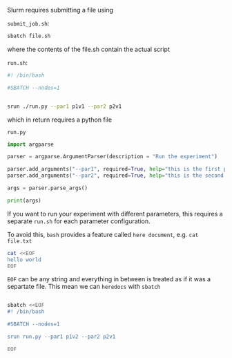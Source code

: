 Slurm requires submitting a file using

`submit_job.sh`:
```bash
sbatch file.sh
```

where the contents of the file.sh contain the actual script

`run.sh`:
``` bash
#! /bin/bash

#SBATCH --nodes=1


srun ./run.py --par1 p1v1 --par2 p2v1
```

which in return requires a python file

`run.py`
``` python
import argparse

parser = argparse.ArgumentParser(description = "Run the experiment")

parser.add_arguments("--par1", required=True, help="this is the first parameter")
parser.add_arguments("--par2", required=True, help="this is the second parameter")

args = parser.parse_args()

print(args)
```

If you want to run your experiment with different parameters, this requires a
separate `run.sh` for each parameter configuration.

To avoid this, `bash` provides a feature called `here document`, e.g. `cat file.txt`

```bash
cat <<EOF
hello world
EOF
```

`EOF` can be any string and everything in between is treated as if it was a
separtate file. This mean we can `heredocs` with `sbatch`


``` bash

sbatch <<EOF
#! /bin/bash

#SBATCH --nodes=1

srun run.py --par1 p1v2 --par2 p2v1

EOF

```











